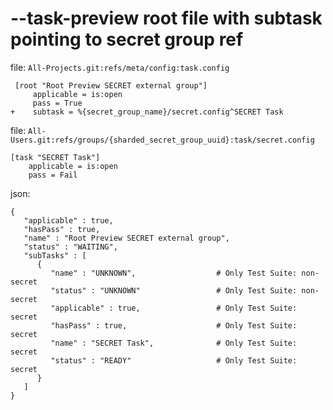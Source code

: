 # --task-preview root file with subtask pointing to secret group ref

file: `All-Projects.git:refs/meta/config:task.config`
```
 [root "Root Preview SECRET external group"]
     applicable = is:open
     pass = True
+    subtask = %{secret_group_name}/secret.config^SECRET Task
```

file: `All-Users.git:refs/groups/{sharded_secret_group_uuid}:task/secret.config`
```
[task "SECRET Task"]
    applicable = is:open
    pass = Fail
```

json:
```
{
   "applicable" : true,
   "hasPass" : true,
   "name" : "Root Preview SECRET external group",
   "status" : "WAITING",
   "subTasks" : [
      {
         "name" : "UNKNOWN",                  # Only Test Suite: non-secret
         "status" : "UNKNOWN"                 # Only Test Suite: non-secret
         "applicable" : true,                 # Only Test Suite: secret
         "hasPass" : true,                    # Only Test Suite: secret
         "name" : "SECRET Task",              # Only Test Suite: secret
         "status" : "READY"                   # Only Test Suite: secret
      }
   ]
}
```
